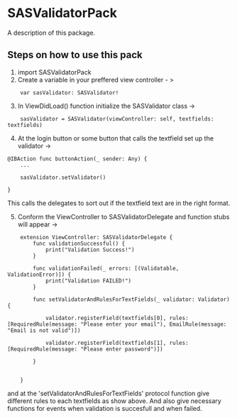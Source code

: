 # SASValidatorPack

A description of this package.

## Steps on how to use this pack

1) import SASValidatorPack
2) Create a variable in your preffered view controller - > 

```
    var sasValidator: SASValidator!
```
3) In ViewDidLoad() function initialize the SASValidator class -> 
```
    sasValidator = SASValidator(viewController: self, textfields: textfields)
```
4) At the login button or some button that calls the textfield set up the validator ->

```
@IBAction func buttonAction(_ sender: Any) {
    ...     
    
    sasValidator.setValidator()
    
}
```
This calls the delegates to sort out if the textfield text are in the right format.

5) Conform the ViewController to  SASValidatorDelegate and function stubs will appear -> 

```
    extension ViewController: SASValidatorDelegate {
        func validationSuccessful() {
            print("Validation Success!")
        }
        
        func validationFailed(_ errors: [(Validatable, ValidationError)]) {
            print("Validation FAILED!")
        }
        
        func setValidatorAndRulesForTextFields(_ validator: Validator) {
        
            validator.registerField(textfields[0], rules: [RequiredRule(message: "Please enter your email"), EmailRule(message: "Email is not valid")])

            validator.registerField(textfields[1], rules: [RequiredRule(message: "Please enter password")])
            
        }
        
        
    }

```
and at the 'setValidatorAndRulesForTextFields' protocol function give different rules to each textfields as show above. And also give necessary functions for events when validation is succesfull and when failed. 


